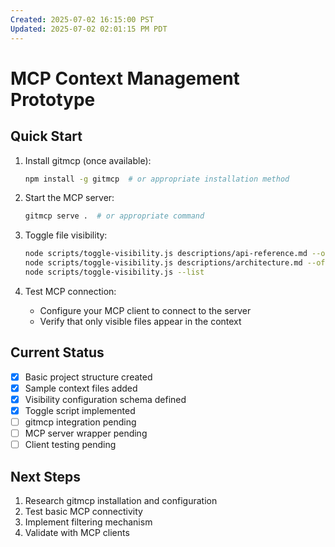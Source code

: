 ```yaml
---
Created: 2025-07-02 16:15:00 PST
Updated: 2025-07-02 02:01:15 PM PDT
---
```


# MCP Context Management Prototype

## Quick Start

1. Install gitmcp (once available):
   ```bash
   npm install -g gitmcp  # or appropriate installation method
   ```

2. Start the MCP server:
   ```bash
   gitmcp serve .  # or appropriate command
   ```

3. Toggle file visibility:
   ```bash
   node scripts/toggle-visibility.js descriptions/api-reference.md --on
   node scripts/toggle-visibility.js descriptions/architecture.md --off
   node scripts/toggle-visibility.js --list
   ```

4. Test MCP connection:
   - Configure your MCP client to connect to the server
   - Verify that only visible files appear in the context

## Current Status

- [x] Basic project structure created
- [x] Sample context files added
- [x] Visibility configuration schema defined
- [x] Toggle script implemented
- [ ] gitmcp integration pending
- [ ] MCP server wrapper pending
- [ ] Client testing pending

## Next Steps

1. Research gitmcp installation and configuration
2. Test basic MCP connectivity
3. Implement filtering mechanism
4. Validate with MCP clients
